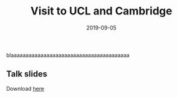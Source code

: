 ﻿---
title: 'Visit to UCL and Cambridge'
date: 2019-09-05
permalink: /posts/2019/09/UK/
tags:
  - UCL
  - Cambridge
  - IMA
  - Talks
---
blaaaaaaaaaaaaaaaaaaaaaaaaaaaaaaaaaaaaaaaa

Talk slides
-----
<p>Download <a href=" {{ 'http://asHauptmann.github.io/files/T2019_AAPM.pdf'}} "><u>here</u></a></p>